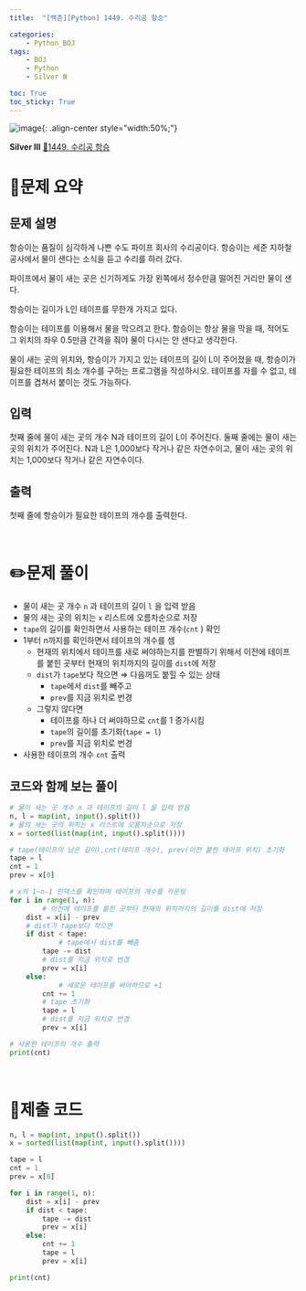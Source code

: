 ```yaml
---
title:  "[백준][Python] 1449. 수리공 항승" 

categories: 
    - Python_BOJ
tags: 
    - BOJ
    - Python
    - Silver Ⅲ

toc: True
toc_sticky: True
---
```

![image](https://github.com/user-attachments/assets/32319fe8-99e9-4031-b5d1-9f1909b510dc){: .align-center style="width:50%;"}

**Silver Ⅲ** 
[🔗1449. 수리공 항승](https://www.acmicpc.net/problem/1449)

# 📝문제 요약

## 문제 설명
항승이는 품질이 심각하게 나쁜 수도 파이프 회사의 수리공이다. 항승이는 세준 지하철 공사에서 물이 샌다는 소식을 듣고 수리를 하러 갔다.

파이프에서 물이 새는 곳은 신기하게도 가장 왼쪽에서 정수만큼 떨어진 거리만 물이 샌다.

항승이는 길이가 L인 테이프를 무한개 가지고 있다.

항승이는 테이프를 이용해서 물을 막으려고 한다. 항승이는 항상 물을 막을 때, 적어도 그 위치의 좌우 0.5만큼 간격을 줘야 물이 다시는 안 샌다고 생각한다.

물이 새는 곳의 위치와, 항승이가 가지고 있는 테이프의 길이 L이 주어졌을 때, 항승이가 필요한 테이프의 최소 개수를 구하는 프로그램을 작성하시오. 테이프를 자를 수 없고, 테이프를 겹쳐서 붙이는 것도 가능하다.

## 입력
첫째 줄에 물이 새는 곳의 개수 N과 테이프의 길이 L이 주어진다. 둘째 줄에는 물이 새는 곳의 위치가 주어진다. N과 L은 1,000보다 작거나 같은 자연수이고, 물이 새는 곳의 위치는 1,000보다 작거나 같은 자연수이다.

## 출력
첫째 줄에 항승이가 필요한 테이프의 개수를 출력한다.


<br>

# ✏️문제 풀이
- 물이 새는 곳 개수 `n` 과 테이프의 길이 `l` 을 입력 받음
- 물의 새는 곳의 위치는 `x` 리스트에 오름차순으로 저장
- `tape`의 길이를 확인하면서 사용하는 테이프 개수(`cnt` ) 확인
- 1부터 n까지를 확인하면서 테이프의 개수를 셈
    - 현재의 위치에서 테이프를 새로 써야하는지를 판별하기 위해서 이전에 테이프를 붙힌 곳부터 현재의 위치까지의 길이를 `dist`에 저장
    - `dist`가 `tape`보다 작으면 ⇒ 다음꺼도 붙힐 수 있는 상태
        - `tape`에서 `dist`를 빼주고
        - `prev`를 지금 위치로 번경
    - 그렇지 않다면
        - 테이프를 하나 더 써야하므로 `cnt`를 1 증가시킴
        - `tape`의 길이를 초기화(`tape = l`)
        - `prev`를 지금 위치로 번경
- 사용한 테이프의 개수 `cnt` 출력

## 코드와 함께 보는 풀이

```python
# 물이 새는 곳 개수 n 과 테이프의 길이 l 을 입력 받음
n, l = map(int, input().split())
# 물의 새는 곳의 위치는 x 리스트에 오름차순으로 저장
x = sorted(list(map(int, input().split())))

# tape(테이프의 남은 길이),cnt(테이프 개수), prev(이전 붙한 태아프 위치) 초기화
tape = l
cnt = 1
prev = x[0]

# x의 1~n-1 인덱스를 확인하며 테이프의 개수를 카운팅
for i in range(1, n):
		# 이전에 테이프를 붙힌 곳부터 현재의 위치까지의 길이를 dist에 저장
    dist = x[i] - prev
    # dist가 tape보다 작으면
    if dist < tape:
		    # tape에서 dist를 빼줌
        tape -= dist
        # dist를 지금 위치로 번경
        prev = x[i]
    else:
		    # 새로운 테이프를 써야하므로 +1
        cnt += 1
        # tape 초기화
        tape = l
        # dist를 지금 위치로 번경
        prev = x[i]

# 사용한 테이프의 개수 출력
print(cnt)
```

<br>

# 💯제출 코드
```python
n, l = map(int, input().split())
x = sorted(list(map(int, input().split())))

tape = l
cnt = 1
prev = x[0]

for i in range(1, n):
    dist = x[i] - prev
    if dist < tape:
        tape -= dist
        prev = x[i]
    else:
        cnt += 1
        tape = l
        prev = x[i]

print(cnt)
```